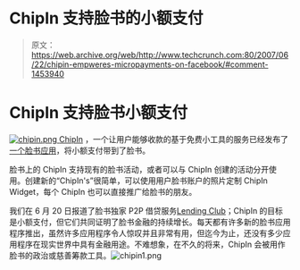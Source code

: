 # ChipIn 支持脸书的小额支付

> 原文：<https://web.archive.org/web/http://www.techcrunch.com:80/2007/06/22/chipin-empweres-micropayments-on-facebook/#comment-1453940>

# ChipIn 支持脸书小额支付

[![chipin.png](img/232fcbb04a1920772eaf9cb1fd27b772.png) ](https://web.archive.org/web/20220626085611/http://www.chipin.com/) [ChipIn](https://web.archive.org/web/20220626085611/http://www.chipin.com/) ，一个让用户能够收款的基于免费小工具的服务已经发布了[一个脸书应用](https://web.archive.org/web/20220626085611/http://apps.facebook.com/mychipin)，将小额支付带到了脸书。

脸书上的 ChipIn 支持现有的脸书活动，或者可以与 ChipIn 创建的活动分开使用。创建新的“ChipIn's”很简单，可以使用用户脸书账户的照片定制 ChipIn Widget，每个 ChipIn 也可以直接推广给脸书的朋友。

我们在 6 月 20 日报道了脸书独家 P2P 借贷服务[Lending Club](https://web.archive.org/web/20220626085611/http://www.beta.techcrunch.com/2007/06/20/lending-club-passes-100000-mark-in-loans-to-facebook-users/)；ChipIn 的目标是小额支付，但它们共同证明了脸书金融的持续增长。每天都有许多新的脸书应用程序推出，虽然许多应用程序令人惊叹并且非常有用，但迄今为止，还没有多少应用程序在现实世界中具有金融用途。不难想象，在不久的将来，ChipIn 会被用作脸书的政治或慈善筹款工具。![chipin1.png](img/57d873d5234b7252e63b67651467f6e4.png)